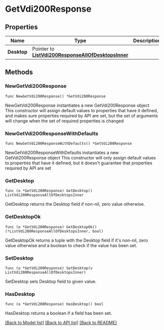 # GetVdi200Response

## Properties

Name | Type | Description | Notes
------------ | ------------- | ------------- | -------------
**Desktop** | Pointer to [**ListVdi200ResponseAllOfDesktopsInner**](ListVdi200ResponseAllOfDesktopsInner.md) |  | [optional] 

## Methods

### NewGetVdi200Response

`func NewGetVdi200Response() *GetVdi200Response`

NewGetVdi200Response instantiates a new GetVdi200Response object
This constructor will assign default values to properties that have it defined,
and makes sure properties required by API are set, but the set of arguments
will change when the set of required properties is changed

### NewGetVdi200ResponseWithDefaults

`func NewGetVdi200ResponseWithDefaults() *GetVdi200Response`

NewGetVdi200ResponseWithDefaults instantiates a new GetVdi200Response object
This constructor will only assign default values to properties that have it defined,
but it doesn't guarantee that properties required by API are set

### GetDesktop

`func (o *GetVdi200Response) GetDesktop() ListVdi200ResponseAllOfDesktopsInner`

GetDesktop returns the Desktop field if non-nil, zero value otherwise.

### GetDesktopOk

`func (o *GetVdi200Response) GetDesktopOk() (*ListVdi200ResponseAllOfDesktopsInner, bool)`

GetDesktopOk returns a tuple with the Desktop field if it's non-nil, zero value otherwise
and a boolean to check if the value has been set.

### SetDesktop

`func (o *GetVdi200Response) SetDesktop(v ListVdi200ResponseAllOfDesktopsInner)`

SetDesktop sets Desktop field to given value.

### HasDesktop

`func (o *GetVdi200Response) HasDesktop() bool`

HasDesktop returns a boolean if a field has been set.


[[Back to Model list]](../README.md#documentation-for-models) [[Back to API list]](../README.md#documentation-for-api-endpoints) [[Back to README]](../README.md)


